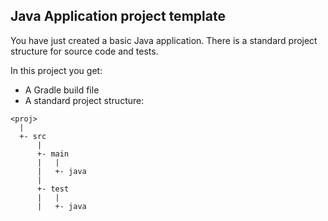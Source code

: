 Java Application project template
------------------------------------

You have just created a basic Java application. There is a standard project
structure for source code and tests.

In this project you get:

* A Gradle build file
* A standard project structure:

```
<proj>
  |
  +- src
      |
      +- main
      |   |
      |   +- java
      |
      +- test
      |   |
      |   +- java
```          